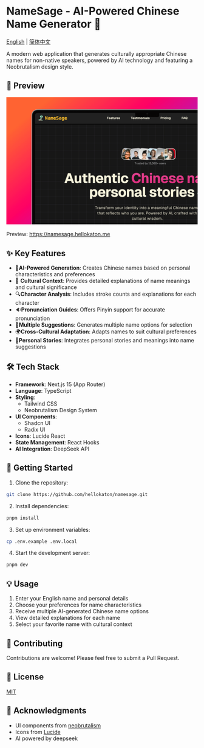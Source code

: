 # NameSage - AI-Powered Chinese Name Generator 🎯

[English](README.md) | [简体中文](README_zh.md)

A modern web application that generates culturally appropriate Chinese names for non-native speakers, powered by AI technology and featuring a Neobrutalism design style.

## 📸 Preview

![snipate_1.png](screenshots/snipate_1.png)

Preview: https://namesage.hellokaton.me

## ✨ Key Features

- 🤖**AI-Powered Generation**: Creates Chinese names based on personal characteristics and preferences
- 🎯 **Cultural Context**: Provides detailed explanations of name meanings and cultural significance
- 🔍**Character Analysis**: Includes stroke counts and explanations for each character
- 🔉**Pronunciation Guides**: Offers Pinyin support for accurate pronunciation
- 🔄**Multiple Suggestions**: Generates multiple name options for selection
- 🌍**Cross-Cultural Adaptation**: Adapts names to suit cultural preferences
- 📖**Personal Stories**: Integrates personal stories and meanings into name suggestions

## 🛠️ Tech Stack

- **Framework**: Next.js 15 (App Router)
- **Language**: TypeScript
- **Styling**:
  - Tailwind CSS
  - Neobrutalism Design System
- **UI Components**:
  - Shadcn UI
  - Radix UI
- **Icons**: Lucide React
- **State Management**: React Hooks
- **AI Integration**: DeepSeek API

## 🚀 Getting Started

1. Clone the repository:

```bash
git clone https://github.com/hellokaton/namesage.git
```

2. Install dependencies:

```bash
pnpm install
```

3. Set up environment variables:

```bash
cp .env.example .env.local
```

4. Start the development server:

```bash
pnpm dev
```

## 💡 Usage

1. Enter your English name and personal details
2. Choose your preferences for name characteristics
3. Receive multiple AI-generated Chinese name options
4. View detailed explanations for each name
5. Select your favorite name with cultural context

## 🤝 Contributing

Contributions are welcome! Please feel free to submit a Pull Request.

## 📝 License

[MIT](LICENSE)

## 🙏 Acknowledgments

- UI components from [neobrutalism](https://www.neobrutalism.dev)
- Icons from [Lucide](https://lucide.dev)
- AI powered by deepseek
